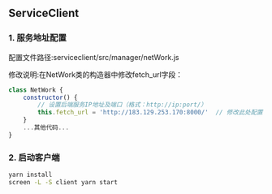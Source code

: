 ## ServiceClient
### 1. 服务地址配置
配置文件路径:serviceclient/src/manager/netWork.js

修改说明:在NetWork类的构造器中修改fetch_url字段：
```javascript
class NetWork {
    constructor() {
        // 设置后端服务IP地址及端口（格式：http://ip:port/）
        this.fetch_url = 'http://183.129.253.170:8000/'  // 修改此处配置
    }
    ...其他代码...
}
```

### 2. 启动客户端
```bash
yarn install
screen -L -S client yarn start
```